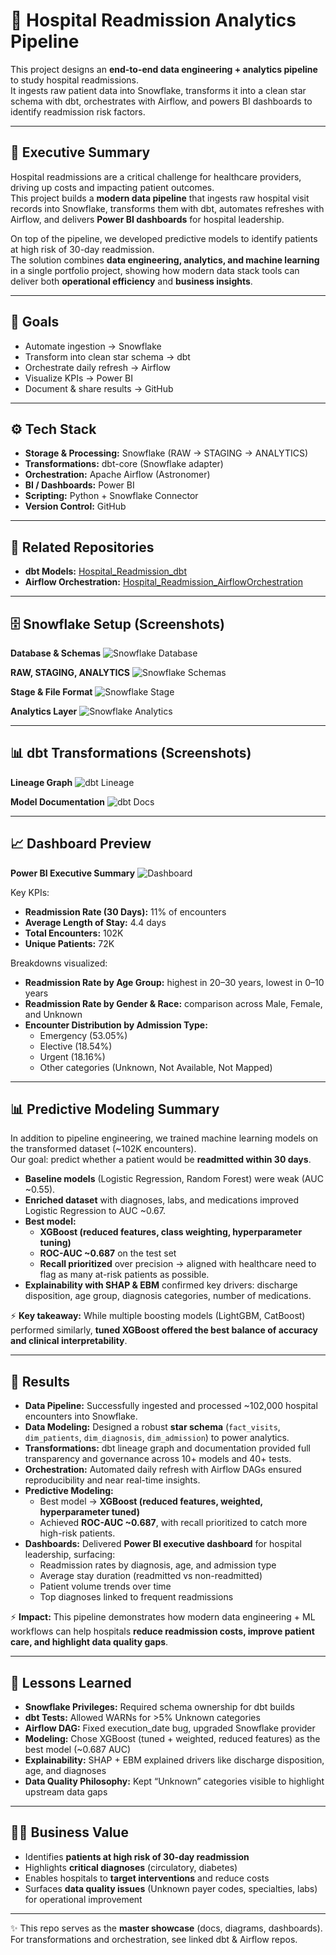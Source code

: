 # 🏥 Hospital Readmission Analytics Pipeline

This project designs an **end-to-end data engineering + analytics pipeline** to study hospital readmissions.  
It ingests raw patient data into Snowflake, transforms it into a clean star schema with dbt, orchestrates with Airflow, and powers BI dashboards to identify readmission risk factors.

---

## 🔎 Executive Summary

Hospital readmissions are a critical challenge for healthcare providers, driving up costs and impacting patient outcomes.  
This project builds a **modern data pipeline** that ingests raw hospital visit records into Snowflake, transforms them with dbt, automates refreshes with Airflow, and delivers **Power BI dashboards** for hospital leadership.  

On top of the pipeline, we developed predictive models to identify patients at high risk of 30-day readmission.  
The solution combines **data engineering, analytics, and machine learning** in a single portfolio project, showing how modern data stack tools can deliver both **operational efficiency** and **business insights**.

---

## 🎯 Goals
- Automate ingestion → Snowflake  
- Transform into clean star schema → dbt  
- Orchestrate daily refresh → Airflow  
- Visualize KPIs → Power BI  
- Document & share results → GitHub  

---

## ⚙️ Tech Stack
- **Storage & Processing:** Snowflake (RAW → STAGING → ANALYTICS)  
- **Transformations:** dbt-core (Snowflake adapter)  
- **Orchestration:** Apache Airflow (Astronomer)  
- **BI / Dashboards:** Power BI  
- **Scripting:** Python + Snowflake Connector  
- **Version Control:** GitHub  

---

## 🔗 Related Repositories
- **dbt Models:** [Hospital_Readmission_dbt](https://github.com/srilekhatv/Hospital_Readmission_dbt)  
- **Airflow Orchestration:** [Hospital_Readmission_AirflowOrchestration](https://github.com/srilekhatv/Hospital_Readmission_AirflowOrchestration)  

---

## 🗄️ Snowflake Setup (Screenshots)

**Database & Schemas**
![Snowflake Database](diagrams/snowflake/snowflake_database.PNG)

**RAW, STAGING, ANALYTICS**
![Snowflake Schemas](diagrams/snowflake/sf_schema_tables.PNG)

**Stage & File Format**
![Snowflake Stage](diagrams/snowflake/snowflake_stage.PNG)

**Analytics Layer**
![Snowflake Analytics](diagrams/snowflake/snowflake_analytics.PNG)

---

## 📊 dbt Transformations (Screenshots)

**Lineage Graph**
![dbt Lineage](diagrams/dbt/dbt_lineage.PNG)

**Model Documentation**
![dbt Docs](diagrams/dbt/dbt.PNG)

---

## 📈 Dashboard Preview

**Power BI Executive Summary**
![Dashboard](dashboards/powerbi_dashboard.PNG)

Key KPIs:
- **Readmission Rate (30 Days):** 11% of encounters
- **Average Length of Stay:** 4.4 days
- **Total Encounters:** 102K
- **Unique Patients:** 72K

Breakdowns visualized:
- **Readmission Rate by Age Group:** highest in 20–30 years, lowest in 0–10 years
- **Readmission Rate by Gender & Race:** comparison across Male, Female, and Unknown
- **Encounter Distribution by Admission Type:**  
  - Emergency (53.05%)  
  - Elective (18.54%)  
  - Urgent (18.16%)  
  - Other categories (Unknown, Not Available, Not Mapped)  

---

## 📊 Predictive Modeling Summary

In addition to pipeline engineering, we trained machine learning models on the transformed dataset (~102K encounters).  
Our goal: predict whether a patient would be **readmitted within 30 days**.

- **Baseline models** (Logistic Regression, Random Forest) were weak (AUC ~0.55).  
- **Enriched dataset** with diagnoses, labs, and medications improved Logistic Regression to AUC ~0.67.  
- **Best model:**  
  - **XGBoost (reduced features, class weighting, hyperparameter tuning)**  
  - **ROC-AUC ~0.687** on the test set  
  - **Recall prioritized** over precision → aligned with healthcare need to flag as many at-risk patients as possible.  
- **Explainability with SHAP & EBM** confirmed key drivers: discharge disposition, age group, diagnosis categories, number of medications.  

⚡ **Key takeaway:** While multiple boosting models (LightGBM, CatBoost) performed similarly, **tuned XGBoost offered the best balance of accuracy and clinical interpretability**.

---

## 🚀 Results

- **Data Pipeline:** Successfully ingested and processed ~102,000 hospital encounters into Snowflake.  
- **Data Modeling:** Designed a robust **star schema** (`fact_visits`, `dim_patients`, `dim_diagnosis`, `dim_admission`) to power analytics.  
- **Transformations:** dbt lineage graph and documentation provided full transparency and governance across 10+ models and 40+ tests.  
- **Orchestration:** Automated daily refresh with Airflow DAGs ensured reproducibility and near real-time insights.  
- **Predictive Modeling:**  
  - Best model → **XGBoost (reduced features, weighted, hyperparameter tuned)**  
  - Achieved **ROC-AUC ~0.687**, with recall prioritized to catch more high-risk patients.  
- **Dashboards:** Delivered **Power BI executive dashboard** for hospital leadership, surfacing:  
  - Readmission rates by diagnosis, age, and admission type  
  - Average stay duration (readmitted vs non-readmitted)  
  - Patient volume trends over time  
  - Top diagnoses linked to frequent readmissions  

⚡ **Impact:** This pipeline demonstrates how modern data engineering + ML workflows can help hospitals **reduce readmission costs, improve patient care, and highlight data quality gaps**.


---

## 📌 Lessons Learned
- **Snowflake Privileges:** Required schema ownership for dbt builds  
- **dbt Tests:** Allowed WARNs for >5% Unknown categories  
- **Airflow DAG:** Fixed execution_date bug, upgraded Snowflake provider  
- **Modeling:** Chose XGBoost (tuned + weighted, reduced features) as the best model (~0.687 AUC)  
- **Explainability:** SHAP + EBM explained drivers like discharge disposition, age, and diagnoses  
- **Data Quality Philosophy:** Kept “Unknown” categories visible to highlight upstream data gaps  

---

## 👩‍⚕️ Business Value
- Identifies **patients at high risk of 30-day readmission**  
- Highlights **critical diagnoses** (circulatory, diabetes)  
- Enables hospitals to **target interventions** and reduce costs  
- Surfaces **data quality issues** (Unknown payer codes, specialties, labs) for operational improvement  

---

✨ This repo serves as the **master showcase** (docs, diagrams, dashboards).  
For transformations and orchestration, see linked dbt & Airflow repos.